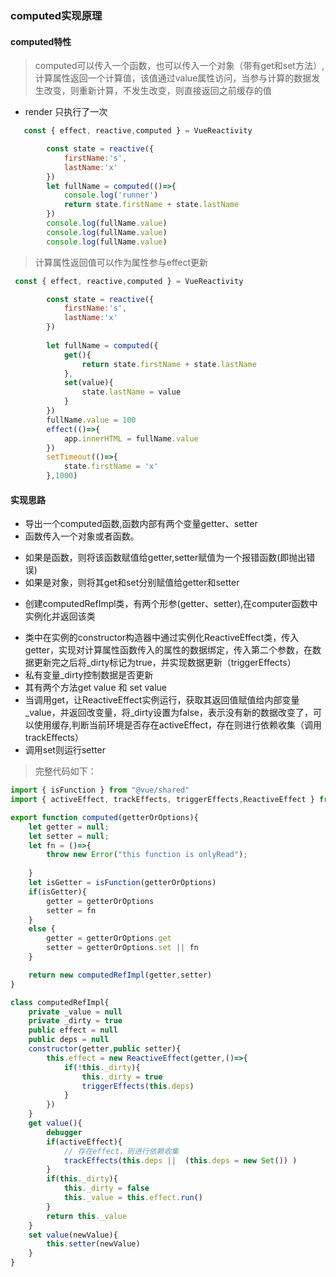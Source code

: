 ### computed实现原理
#### computed特性
> computed可以传入一个函数，也可以传入一个对象（带有get和set方法）,计算属性返回一个计算值，该值通过value属性访问，当参与计算的数据发生改变，则重新计算，不发生改变，则直接返回之前缓存的值
* render 只执行了一次
```js
   const { effect, reactive,computed } = VueReactivity

        const state = reactive({
            firstName:'s',
            lastName:'x'
        })
        let fullName = computed(()=>{
            console.log('runner')
            return state.firstName + state.lastName
        })
        console.log(fullName.value)
        console.log(fullName.value)
        console.log(fullName.value)
```
> 计算属性返回值可以作为属性参与effect更新
```js
 const { effect, reactive,computed } = VueReactivity

        const state = reactive({
            firstName:'s',
            lastName:'x'
        })
       
        let fullName = computed({
            get(){
                return state.firstName + state.lastName
            },
            set(value){
                state.lastName = value
            }
        })
        fullName.value = 100
        effect(()=>{
            app.innerHTML = fullName.value
        })
        setTimeout(()=>{
            state.firstName = 'x'
        },1000)
```
#### 实现思路
* 导出一个computed函数,函数内部有两个变量getter、setter
* 函数传入一个对象或者函数。
+ 如果是函数，则将该函数赋值给getter,setter赋值为一个报错函数(即抛出错误)
+ 如果是对象，则将其get和set分别赋值给getter和setter
* 创建computedRefImpl类，有两个形参(getter、setter),在computer函数中实例化并返回该类
+ 类中在实例的constructor构造器中通过实例化ReactiveEffect类，传入getter，实现对计算属性函数传入的属性的数据绑定，传入第二个参数，在数据更新完之后将_dirty标记为true，并实现数据更新（triggerEffects）
+ 私有变量_dirty控制数据是否更新
+ 其有两个方法get value 和 set value
+ 当调用get，让ReactiveEffect实例运行，获取其返回值赋值给内部变量_value，并返回改变量，将_dirty设置为false，表示没有新的数据改变了，可以使用缓存,判断当前环境是否存在activeEffect，存在则进行依赖收集（调用trackEffects）
+ 调用set则运行setter
> 完整代码如下：
```js
import { isFunction } from "@vue/shared"
import { activeEffect, trackEffects, triggerEffects,ReactiveEffect } from "./effect";

export function computed(getterOrOptions){
    let getter = null;
    let setter = null;
    let fn = ()=>{
        throw new Error("this function is onlyRead");
        
    }
    let isGetter = isFunction(getterOrOptions)
    if(isGetter){
        getter = getterOrOptions
        setter = fn
    }
    else {
        getter = getterOrOptions.get
        setter = getterOrOptions.set || fn
    }

    return new computedRefImpl(getter,setter)
}

class computedRefImpl{
    private _value = null
    private _dirty = true
    public effect = null
    public deps = null
    constructor(getter,public setter){
        this.effect = new ReactiveEffect(getter,()=>{
            if(!this._dirty){
                this._dirty = true
                triggerEffects(this.deps)
            }
        })
    }
    get value(){
        debugger
        if(activeEffect){
            // 存在effect，则进行依赖收集
            trackEffects(this.deps ||  (this.deps = new Set()) )
        }
        if(this._dirty){
            this._dirty = false
            this._value = this.effect.run()
        }
        return this._value
    }
    set value(newValue){
        this.setter(newValue)
    }
}
```